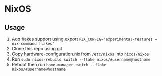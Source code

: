 # NixOS

## Usage
1. Add flakes support using export `NIX_CONFIG="experimental-features = nix-command flakes"`
2. Clone this repo using git
3. Copy hardware-configuration.nix from `/etc/nixos` into `nixos/nixos`
4. Run `sudo nixos-rebuild switch --flake nixos/#username@hostname`
5. Reboot then run `home-manager switch --flake nixos/#username@hostname`
